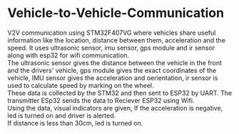 # Vehicle-to-Vehicle-Communication
V2V communication using STM32F407VG where vehicles share useful information like the location, distance between them, acceleration and the speed. It uses ultrasonic sensor, imu sensor, gps module and ir sensor along with esp32 for wifi communication.<br>
The ultrasonic sensor gives the distance between the vehicle in the front and the drivers' vehicle, gps module gives the exact coordinates of the vehicle, IMU sensor gives the acceleration and oerientation, ir sensor is used to calculate speed by marking on the wheel.<br>
These data is collected by the STM32 and then sent to ESP32 by UART. The transmitter ESp32 sends the data to Reciever ESP32 using Wifi.<br>
Using the data, visual indicators are given,
If the acceleration is negative, led is turned on and driver is alerted.<br>
If distance is less than 30cm, led is turned on.
